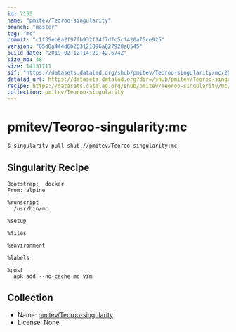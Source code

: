 ```yaml
---
id: 7155
name: "pmitev/Teoroo-singularity"
branch: "master"
tag: "mc"
commit: "c1f35eb8a2f97fb932f14f7dfc5cf420af5ce925"
version: "05d8a444d6b263121096a827928a8545"
build_date: "2019-02-12T14:29:42.674Z"
size_mb: 48
size: 14151711
sif: "https://datasets.datalad.org/shub/pmitev/Teoroo-singularity/mc/2019-02-12-c1f35eb8-05d8a444/05d8a444d6b263121096a827928a8545.simg"
datalad_url: https://datasets.datalad.org?dir=/shub/pmitev/Teoroo-singularity/mc/2019-02-12-c1f35eb8-05d8a444/
recipe: https://datasets.datalad.org/shub/pmitev/Teoroo-singularity/mc/2019-02-12-c1f35eb8-05d8a444/Singularity
collection: pmitev/Teoroo-singularity
---
```


# pmitev/Teoroo-singularity:mc

```bash
$ singularity pull shub://pmitev/Teoroo-singularity:mc
```

## Singularity Recipe

```singularity
Bootstrap:  docker
From: alpine

%runscript
  /usr/bin/mc

%setup

%files

%environment

%labels

%post
  apk add --no-cache mc vim
```

## Collection

 - Name: [pmitev/Teoroo-singularity](https://github.com/pmitev/Teoroo-singularity)
 - License: None

